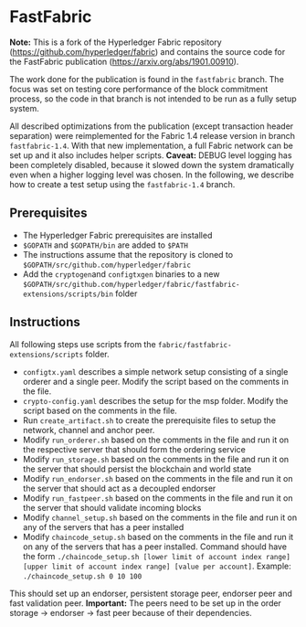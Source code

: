 
# FastFabric


**Note:** This is a fork of the Hyperledger Fabric repository (https://github.com/hyperledger/fabric) and contains the source code for the FastFabric publication (https://arxiv.org/abs/1901.00910).

The work done for the publication is found in the `fastfabric` branch. The focus was set on testing core performance of the block commitment process, so the code in that branch is not intended to be run as a fully setup system.

All described optimizations from the publication (except transaction header separation) were reimplemented for the Fabric 1.4 release version in branch `fastfabric-1.4`. With that new implementation, a full Fabric network can be set up and it also includes helper scripts. **Caveat:** DEBUG level logging has been completely disabled, because it slowed down the system dramatically even when a higher logging level was chosen. In the following, we describe how to create a test setup using the `fastfabric-1.4` branch.


## Prerequisites

- The Hyperledger Fabric prerequisites are installed
- `$GOPATH` and `$GOPATH/bin` are added to `$PATH`
- The instructions assume that the repository is cloned to `$GOPATH/src/github.com/hyperledger/fabric`
- Add the `cryptogen`and `configtxgen` binaries to a new `$GOPATH/src/github.com/hyperledger/fabric/fastfabric-extensions/scripts/bin` folder

## Instructions

All following steps use scripts from the  `fabric/fastfabric-extensions/scripts` folder.
- `configtx.yaml` describes a simple network setup consisting of a single orderer and a single peer. Modify the script based on the comments in the file.
- `crypto-config.yaml` describes the setup for the msp folder. Modify the script based on the comments in the file. 
- Run `create_artifact.sh` to create the prerequisite files to setup the network, channel and anchor peer.
- Modify `run_orderer.sh` based on the comments in the file and run it on the respective server that should form the ordering service
- Modify `run_storage.sh` based on the comments in the file and run it on the server that should persist the blockchain and world state
- Modify `run_endorser.sh` based on the comments in the file and run it on the server that should act as a decoupled endorser
- Modify `run_fastpeer.sh` based on the comments in the file and run it on the server that should validate incoming blocks
- Modify `channel_setup.sh` based on the comments in the file and run it on any of the servers that has a peer installed
- Modify `chaincode_setup.sh` based on the comments in the file and run it on any of the servers that has a peer installed. Command should have the form `./chaincode_setup.sh [lower limit of account index range] [upper limit of account index range] [value per account]`. Example: `./chaincode_setup.sh 0 10 100`

This should set up an endorser, persistent storage peer, endorser peer and fast validation peer. **Important:** The peers need to be set up in the order storage -> endorser -> fast peer because of their dependencies.
